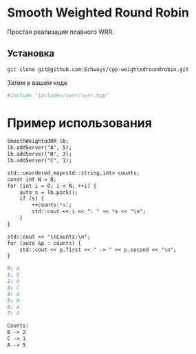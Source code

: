 # Smooth Weighted Round Robin
Простая реализация плавного WRR.

## Установка
```bash
git clone git@github.com:Echways/cpp-weightedroundrobin.git
```

Затем в вашем коде

```bash
#include "includes/swrr/swrr.hpp"
```

# Пример использования
```markdown
SmoothWeightedRR lb;
lb.addServer("A", 5);
lb.addServer("B", 3);
lb.addServer("C", 1);

std::unordered_map<std::string,int> counts;
const int N = 8;
for (int i = 0; i < N; ++i) {
    auto s = lb.pick();
    if (s) {
        ++counts[*s];
        std::cout << i << ": " << *s << "\n";
    }
}

std::cout << "\nCounts:\n";
for (auto &p : counts) {
    std::cout << p.first << " -> " << p.second << "\n";
}
```
```markdown
0: A
1: B
2: A
3: C
4: A
5: B
6: A
7: A

Counts:
B -> 2
C -> 1
A -> 5
```

